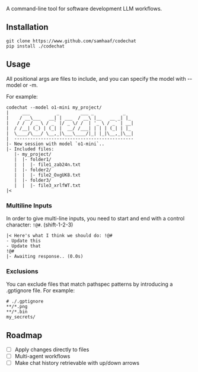 A command-line tool for software development LLM workflows.


## Installation

```
git clone https://www.github.com/samhaaf/codechat
pip install ./codechat
```


## Usage

All positional args are files to include, and you can specify the model with --model or -m.

For example:

```
codechat --model o1-mini my_project/
|     ___          _        ___ _           _
|    / __\___   __| | ___  / __\ |__   __ _| |_
|   / /  / _ \ / _` |/ _ \/ /  | '_ \ / _` | __|
|  / /__| (_) | (_| |  __/ /___| | | | (_| | |_
|  \____/\___/ \__,_|\___\____/|_| |_|\__,_|\__|
|  ---------------------------------------------
|- New session with model `o1-mini`..
|- Included files:
   |- my_project/
   |  |- folder1/
   |  |  |- file1_zab24n.txt
   |  |- folder2/
   |  |  |- file2_OxgUK8.txt
   |  |- folder3/
   |  |  |- file3_xrlfWT.txt
|<
```

### Multiline Inputs

In order to give multi-line inputs, you need to start and end with a control character: `!@#`. (shift-1-2-3)

```
|< Here's what I think we should do: !@#
- Update this
- Update that
!@#
|- Awaiting response.. (0.0s)
```

### Exclusions

You can exclude files that match pathspec patterns by introducing a .gptignore file. For example:

```
# ./.gptignore
**/*.png
**/*.bin
my_secrets/
```


## Roadmap

- [ ] Apply changes directly to files
- [ ] Multi-agent workflows
- [ ] Make chat history retrievable with up/down arrows
